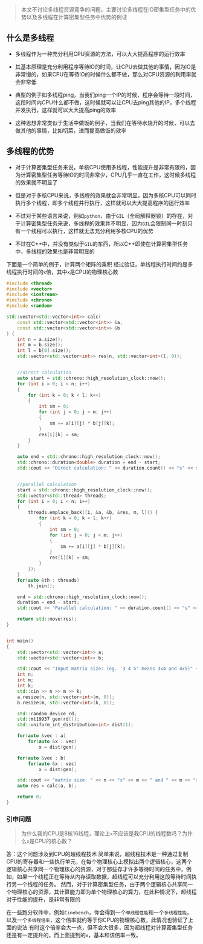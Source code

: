 > 本文不讨论多线程资源竞争的问题，主要讨论多线程在IO密集型任务中的优势以及多线程在计算密集型任务中优势的例证

## 什么是多线程

- 多线程作为一种充分利用CPU资源的方法，可以大大提高程序的运行效率

- 其基本原理是充分利用程序等待IO的时间，让CPU去做其他的事情，因为IO是非常慢的，如果CPU在等待IO的时候什么都不做，那么对CPU资源的利用率就会非常低

- 典型的例子如多线程ping，当我们ping一个IP的时候，程序会等待一段时间，这段时间内CPU什么都不做，这时候就可以让CPU去ping其他的IP，多个线程并发执行，这样就可以大大提高ping的效率

- 这种思想非常类似于生活中做饭的例子，当我们在等待水烧开的时候，可以去做其他的事情，比如切菜，进而提高做饭的效率

## 多线程的优势

- 对于计算密集型任务来说，单核CPU使用多线程，性能提升是非常有限的，因为计算密集型任务等待IO的时间非常少，CPU几乎一直在工作，这时候多线程的效果就不明显了

- 但是对于多核CPU来说，多线程的效果就会非常明显，因为多核CPU可以同时执行多个线程，即多个线程并行执行，这样就可以大大提高程序的运行效率

- 不过对于某些语言来说，例如`python`，由于`GIL`（全局解释器锁）的存在，对于计算密集型任务来说，多线程的效果并不明显，因为`GIL`会限制同一时刻只有一个线程可以执行，这样就无法充分利用多核CPU的优势

- 不过在C++中，并没有类似于`GIL`的东西，所以C++即使在计算密集型任务中，多线程的效果也是非常明显的

下面是一个简单的例子，计算两个矩阵的乘积
经过验证，单线程执行时间约是多线程执行时间的`x`倍，其中`x`是CPU的物理核心数

```cpp
#include <thread>
#include <vector>
#include <iostream>
#include <chrono>
#include <random>

std::vector<std::vector<int>> calc(
    const std::vector<std::vector<int>> &a,
    const std::vector<std::vector<int>> &b
) {
    int n = a.size();
    int m = b.size();
    int l = b[0].size();
    std::vector<std::vector<int>> res(n, std::vector<int>(l, 0));


    //direct calculation
    auto start = std::chrono::high_resolution_clock::now();
    for (int i = 0; i < n; i++)
    {
        for (int k = 0; k < l; k++)
        {
            int sm = 0;
            for (int j = 0; j < m; j++)
            {
                sm += a[i][j] * b[j][k];
            }
            res[i][k] = sm;
        }
    }

    auto end = std::chrono::high_resolution_clock::now();
    std::chrono::duration<double> duration = end - start;
    std::cout << "Direct calculation: " << duration.count() << "s" << std::endl;


    //parallel calculation
    start = std::chrono::high_resolution_clock::now();
    std::vector<std::thread> threads;
    for (int i = 0; i < n; i++)
    {
        threads.emplace_back([i, &a, &b, &res, m, l]() {
            for (int k = 0; k < l; k++)
            {
                int sm = 0;
                for (int j = 0; j < m; j++)
                {
                    sm += a[i][j] * b[j][k];
                }
                res[i][k] = sm;
            }
        });
    }
    for(auto &th : threads)
        th.join();

    end = std::chrono::high_resolution_clock::now();
    duration = end - start;
    std::cout << "Parallel calculation: " << duration.count() << "s" << std::endl;

    return std::move(res);
}


int main()
{
    std::vector<std::vector<int>> a;
    std::vector<std::vector<int>> b;

    std::cout << "Input matrix size: (eg. '3 4 5' means 3x4 and 4x5)" << std::endl;
    int n;
    int m;
    int k;
    std::cin >> n >> m >> k;
    a.resize(n, std::vector<int>(m, 0));
    b.resize(m, std::vector<int>(k, 0));

    std::random_device rd;
    std::mt19937 gen(rd());
    std::uniform_int_distribution<int> dist(1);

    for(auto &vec : a)
        for(auto &x : vec)
            x = dist(gen);

    for(auto &vec : b)
        for(auto &x : vec)
            x = dist(gen);

    std::cout << "matrix size: " << n << "x" << m << " and " << m << "x" << k << std::endl;
    auto res = calc(a, b);

    return 0;
}
```

### 引申问题

> 为什么我的CPU是8核16线程，理论上`x`不应该是我CPU的线程数吗？为什么`x`是CPU的核心数？

答：这个问题涉及到CPU的超线程技术
简单来说，超线程技术是一种通过复制CPU的寄存器和一些执行单元，在每个物理核心上模拟出两个逻辑核心，这两个逻辑核心共享同一个物理核心的资源，对于那些存才许多等待时间的任务中，例如，如果一个线程正在等待从内存读取数据，超线程可以充分利用这段等待时间执行另一个线程的任务。
然而，对于计算密集型任务，由于两个逻辑核心共享同一个物理核心的资源，其计算能力即为单个物理核心的算力，在此种情况下，超线程对于性能的提升，是非常有限的

在一些跑分软件中，例如`Cinebench`，你会得到一个`单线程性能`和一个`多线程性能`，以及一个`多线程倍率`，这个倍率就约等于你CPU的物理核心数，此情况也验证了上面的说法
有时这个倍率会大一点，但不会大很多，因为超线程对计算密集型任务还是有一定提升的，而上面提到的`x`，基本和该倍率一致。
